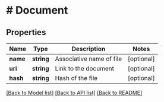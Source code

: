 # # Document

## Properties

Name | Type | Description | Notes
------------ | ------------- | ------------- | -------------
**name** | **string** | Associative name of file | [optional]
**uri** | **string** | Link to the document | [optional]
**hash** | **string** | Hash of the file | [optional]

[[Back to Model list]](../../README.md#models) [[Back to API list]](../../README.md#endpoints) [[Back to README]](../../README.md)
